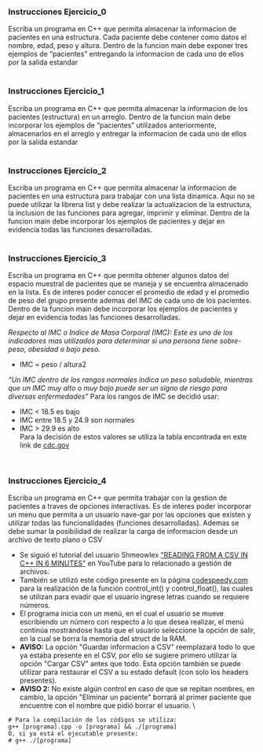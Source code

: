 ### Instrucciones Ejercicio_0
Escriba un programa en C++ que permita almacenar la informacion de pacientes en una estructura. Cada paciente debe contener como datos el nombre, edad, peso y altura. Dentro de la funcion main debe exponer tres ejemplos de “pacientes” entregando la informacion de cada uno de ellos por la salida estandar
\
<br/>

### Instrucciones Ejercicio_1
Escriba un programa en C++ que permita almacenar la informacion de los pacientes (estructura) en un arreglo. Dentro de la funcion main debe incorporar los ejemplos de “pacientes” utilizados anteriormente, almacenarlos en el arreglo y entregar la informacion de cada uno de ellos por la salida estandar
\
<br/>

### Instrucciones Ejercicio_2
Escriba un programa en C++ que permita almacenar la informacion de pacientes en una estructura para trabajar con una lista dinamica. Aquı no se puede utilizar la librerıa list y debe realizar la actualizacion de la estructura, la inclusion de las funciones para agregar, imprimir y eliminar. Dentro de la funcion main debe incorporar los ejemplos de pacientes y dejar en evidencia todas las funciones desarrolladas.
\
<br/>

### Instrucciones Ejercicio_3
Escriba un programa en C++ que permita obtener algunos datos del espacio muestral de pacientes que se maneja y se encuentra almacenado en la lista. Es de interes poder conocer el promedio de edad y el promedio de peso del grupo presente ademas del IMC de cada uno de los pacientes. Dentro de la funcion main debe incorporar los ejemplos de pacientes y dejar en evidencia todas las funciones desarrolladas.

_Respecto al IMC o Indice de Masa Corporal (IMC):_
_Este es uno de los indicadores mas utilizados para determinar si una persona tiene sobre-peso, obesidad o bajo peso._

- IMC = peso / altura2

_“Un IMC dentro de los rangos normales indica un peso saludable, mientras que un IMC muy alto o muy bajo puede ser un signo de riesgo para diversas enfermedades”_
Para los rangos de IMC se decidió usar:
- IMC < 18.5 es bajo
- IMC entre 18.5 y 24.9 son normales
- IMC > 29.9 es alto
\
Para la decisión de estos valores se utiliza la tabla encontrada en este link de [cdc.gov](https://www.cdc.gov/healthyweight/spanish/assessing/bmi/adult_bmi/index.html)
<br/>

### Instrucciones Ejercicio_4
Escriba un programa en C++ que permita trabajar con la gestion de pacientes a traves de opciones interactivas. Es de interes poder incorporar un menu que permita a un usuario nave-gar por las opciones que existen y utilizar todas las funcionalidades (funciones desarrolladas).
Ademas se debe sumar la posibilidad de realizar la carga de informacion desde un archivo de texto plano o CSV

- Se siguió el tutorial del usuario Shmeowlex ["READING FROM A CSV IN C++ IN 6 MINUTES"](https://www.youtube.com/watch?v=S2pvOeWyqBc) en YouTube para lo relacionado a gestión de archivos.
- También se utilizó este código presente en la página [codespeedy.com](https://www.codespeedy.com/taking-only-integer-input-in-cpp/) para la realización de la función control_int() y control_float(), las cuales se utilizan para evadir que el usuario ingrese letras cuando se requiere números.
- El programa inicia con un menú, en el cual el usuario se mueve escribiendo un número con respecto a lo que desea realizar, el menú continúa mostrándose hasta que el usuario seleccione la opción de salir, en la cual se borra la memoria del struct de la RAM.
- **AVISO:** La opción "Guardar informacion a CSV" reemplazará todo lo que ya estaba presente en el CSV, por ello se sugiere primero utilizar la opción "Cargar CSV" antes que todo. Esta opción también se puede utilizar para restaurar el CSV a su estado default (con solo los headers presentes).
- **AVISO 2:** No existe algún control en caso de que se repitan nombres, en cambio, la opción "Eliminar un paciente" borrará al primer paciente que encuentre con el nombre que pidió borrar el usuario.
\
```
# Para la compilación de los códigos se utiliza: 
g++ [programa].cpp -o [programa] && ./[programa]
O, si ya está el ejecutable presente:
# g++ ./[programa]
```
